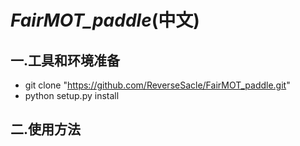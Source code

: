 **_FairMOT_paddle_**(中文)
===

一.工具和环境准备
---
* git clone "https://github.com/ReverseSacle/FairMOT_paddle.git"
* python setup.py install

二.使用方法
---




